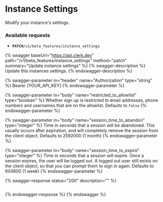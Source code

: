 # Instance Settings

Modify your instance's settings.

### Available requests

* **`PATCH`**`/v1/beta_features/instance_settings`

{% swagger baseUrl="https://api.clerk.dev" path="/v1/beta_features/instance_settings" method="patch" summary="Update instance settings" %}
{% swagger-description %}
Update this instances settings.
{% endswagger-description %}

{% swagger-parameter in="header" name="Authorization" type="string" %}
Bearer [YOUR_API_KEY]
{% endswagger-parameter %}

{% swagger-parameter in="body" name="restricted_to_allowlist" type="boolean" %}
Whether sign up is restricted to email addresses, phone numbers and usernames that are on the allowlist.  Defaults to `false`
{% endswagger-parameter %}

{% swagger-parameter in="body" name="session_time_to_abandon" type="integer" %}
Time in seconds that a session will be abandoned.  This usually occurs after expiration, and will completely remove the session from the client object. Defaults to 2592000 (1 month)
{% endswagger-parameter %}

{% swagger-parameter in="body" name="session_time_to_expire" type="integer" %}
Time in seconds that a session will expire.  Once a session expires, the user will be logged out.  A logged out user still exists on the client object, so that you can prompt them to sign in again.  Defaults to 604800 (1 week)
{% endswagger-parameter %}

{% swagger-response status="200" description="" %}
```
```
{% endswagger-response %}
{% endswagger %}

